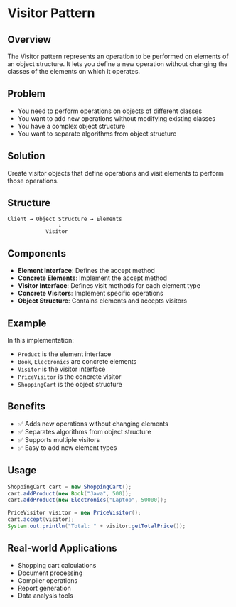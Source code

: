 # Visitor Pattern

## Overview
The Visitor pattern represents an operation to be performed on elements of an object structure. It lets you define a new operation without changing the classes of the elements on which it operates.

## Problem
- You need to perform operations on objects of different classes
- You want to add new operations without modifying existing classes
- You have a complex object structure
- You want to separate algorithms from object structure

## Solution
Create visitor objects that define operations and visit elements to perform those operations.

## Structure
```
Client → Object Structure → Elements
                ↓
            Visitor
```

## Components
- **Element Interface**: Defines the accept method
- **Concrete Elements**: Implement the accept method
- **Visitor Interface**: Defines visit methods for each element type
- **Concrete Visitors**: Implement specific operations
- **Object Structure**: Contains elements and accepts visitors

## Example
In this implementation:
- `Product` is the element interface
- `Book`, `Electronics` are concrete elements
- `Visitor` is the visitor interface
- `PriceVisitor` is the concrete visitor
- `ShoppingCart` is the object structure

## Benefits
- ✅ Adds new operations without changing elements
- ✅ Separates algorithms from object structure
- ✅ Supports multiple visitors
- ✅ Easy to add new element types

## Usage
```java
ShoppingCart cart = new ShoppingCart();
cart.addProduct(new Book("Java", 500));
cart.addProduct(new Electronics("Laptop", 50000));

PriceVisitor visitor = new PriceVisitor();
cart.accept(visitor);
System.out.println("Total: " + visitor.getTotalPrice());
```

## Real-world Applications
- Shopping cart calculations
- Document processing
- Compiler operations
- Report generation
- Data analysis tools 